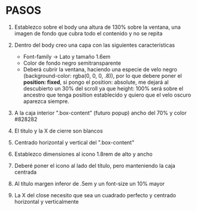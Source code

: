 # PASOS

1. Establezco sobre el body una altura de 130% sobre la ventana, una imagen de fondo que cubra todo el contenido y no se repita
2. Dentro del body creo una capa con las siguientes características
    - Font-family -> Lato y tamaño 1.6em
    - Color de fondo negro semitransparente
    - Deberá cubrir la ventana, haciendo una especie de velo negro (background-color: rgba(0, 0, 0, .8)), por lo que debere poner el **position: fixed**, si pongo el position: absolute, me dejará al descubierto un 30% del scroll ya que height: 100% será sobre el ancestro que tenga position establecido y quiero que el velo oscuro aparezca siempre.

3. A la caja interior ".box-content" (futuro popup) ancho del 70% y color #828282
4. El titulo y la X de cierre son blancos
5. Centrado horizontal y vertical del ".box-content"
6. Establezco dimensiones al icono 1.8rem de alto y ancho
7. Deberé poner el icono al lado del título, pero manteniendo la caja centrada
8. Al título margen inferor de .5em y un font-size un 10% mayor
9. La X del close necesito que sea un cuadrado perfecto y centrado horizontal y verticalmente

